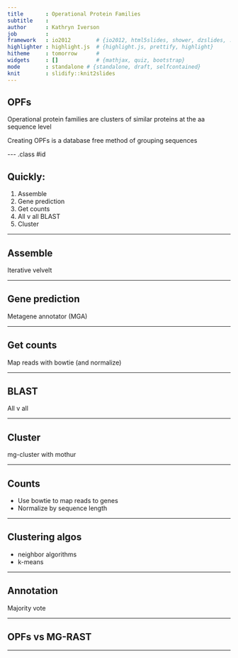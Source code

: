 ```yaml
---
title       : Operational Protein Families
subtitle    :
author      : Kathryn Iverson
job         :
framework   : io2012        # {io2012, html5slides, shower, dzslides, ...}
highlighter : highlight.js  # {highlight.js, prettify, highlight}
hitheme     : tomorrow      #
widgets     : []            # {mathjax, quiz, bootstrap}
mode        : standalone # {standalone, draft, selfcontained}
knit        : slidify::knit2slides
---
```



## OPFs

Operational protein families are clusters of similar proteins at the aa sequence level

Creating OPFs is a database free method of grouping sequences

--- .class #id

## Quickly:

1. Assemble
1. Gene prediction
1. Get counts
1. All v all BLAST
1. Cluster

---

## Assemble

Iterative velvelt

---

## Gene prediction

Metagene annotator (MGA)

---

## Get counts

Map reads with bowtie (and normalize)

---

## BLAST

All v all

---

## Cluster

mg-cluster with mothur

---

## Counts

* Use bowtie to map reads to genes
* Normalize by sequence length

---

## Clustering algos

* neighbor algorithms
* k-means

---

## Annotation

Majority vote

---

## OPFs vs MG-RAST


---
